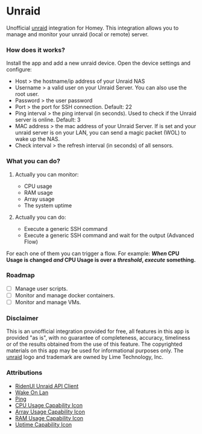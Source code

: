 # Unraid

Unofficial [unraid](https://unraid.net/) integration for Homey.
This integration allows you to manage and monitor your unraid (local or remote) server.

### How does it works?
Install the app and add a new unraid device. Open the device settings and configure:
- Host > the hostname/ip address of your Unraid NAS
- Username > a valid user on your Unraid Server. You can also use the root user.
- Password > the user password
- Port > the port for SSH connection. Default: 22
- Ping interval > the ping interval (in seconds). Used to check if the Unraid server is online. Default: 3
- MAC address > the mac address of your Unraid Server. If is set and your unraid server is on your LAN, you can send a magic packet (WOL) to wake up the NAS.
- Check interval > the refresh interval (in seconds) of all sensors.

### What you can do?
1. Actually you can monitor:
    - CPU usage
    - RAM usage
    - Array usage
    - The system uptime

2. Actually you can do:
    - Execute a generic SSH command
    - Execute a generic SSH command and wait for the output (Advanced Flow)

For each one of them you can trigger a flow. For example:
**_When_ CPU Usage is changed _and_ CPU Usage is over a _threshold_, _execute_ something.**

### Roadmap
- [ ] Manage user scripts.
- [ ] Monitor and manage docker containers.
- [ ] Monitor and manage VMs. 

### Disclaimer
This is an unofficial integration provided for free, all features in this app is provided "as is", with no guarantee of completeness, accuracy, timeliness or of the results obtained from the use of this feature.
The copyrighted materials on this app may be used for informational purposes only. The [unraid](https://unraid.net/) logo and trademark are owned by Lime Technology, Inc.

### Attributions
- [RidenUI Unraid API Client](https://unraid.ridenui.org/)
- [Wake On Lan](https://github.com/song940/wake-on-lan)
- [Ping](https://github.com/justintaddei/tcp-ping)
- [CPU Usage Capability Icon](https://www.svgrepo.com/svg/454733/chip-computer-cpu)
- [Array Usage Capability Icon](https://www.svgrepo.com/svg/454742/computer-device-digital-6)
- [RAM Usage Capability Icon](https://www.svgrepo.com/svg/454734/computer-device-digital-3)
- [Uptime Capability Icon](https://www.svgrepo.com/svg/415299/timer-clock-alarm-time-watch)